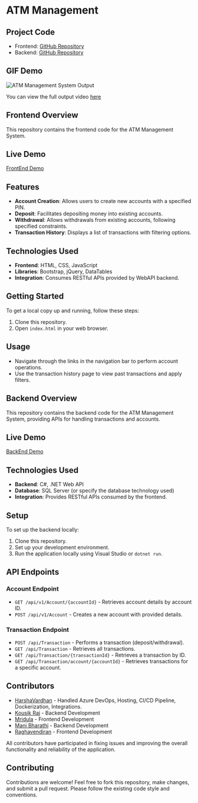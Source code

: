 # ATM Management

## Project Code

- Frontend: [GitHub Repository](https://github.com/Thunder7Inc/WebAPI-Frontend)
- Backend: [GitHub Repository](https://github.com/Thunder7Inc/WebAPI)

## GIF Demo

![ATM Management System Output](./output_gif.gif)

You can view the full output video [here](https://github.com/RajKousik/Atm_Application/blob/master/atm_project_output.mp4)

## Frontend Overview

This repository contains the frontend code for the ATM Management System.

## Live Demo

[FrontEnd Demo](https://thunder7inc.github.io/WebAPI-Frontend/html/index.html)

## Features

- **Account Creation**: Allows users to create new accounts with a specified PIN.
- **Deposit**: Facilitates depositing money into existing accounts.
- **Withdrawal**: Allows withdrawals from existing accounts, following specified constraints.
- **Transaction History**: Displays a list of transactions with filtering options.

## Technologies Used

- **Frontend**: HTML, CSS, JavaScript
- **Libraries**: Bootstrap, jQuery, DataTables
- **Integration**: Consumes RESTful APIs provided by WebAPI backend.

## Getting Started

To get a local copy up and running, follow these steps:

1. Clone this repository.
2. Open `index.html` in your web browser.

## Usage

- Navigate through the links in the navigation bar to perform account operations.
- Use the transaction history page to view past transactions and apply filters.

## Backend Overview

This repository contains the backend code for the ATM Management System, providing APIs for handling transactions and accounts.

## Live Demo

[BackEnd Demo](https://thunderapi.azurewebsites.net/swagger/index.html)

## Technologies Used

- **Backend**: C#, .NET Web API
- **Database**: SQL Server (or specify the database technology used)
- **Integration**: Provides RESTful APIs consumed by the frontend.

## Setup

To set up the backend locally:

1. Clone this repository.
2. Set up your development environment.
3. Run the application locally using Visual Studio or `dotnet run`.

## API Endpoints

### Account Endpoint

- `GET /api/v1/Account/{accountId}` - Retrieves account details by account ID.
- `POST /api/v1/Account` - Creates a new account with provided details.

### Transaction Endpoint

- `POST /api/Transaction` - Performs a transaction (deposit/withdrawal).
- `GET /api/Transaction` - Retrieves all transactions.
- `GET /api/Transaction/{transactionId}` - Retrieves a transaction by ID.
- `GET /api/Transaction/account/{accountId}` - Retrieves transactions for a specific account.

## Contributors

- [HarshaVardhan](https://github.com/Thunder7Inc) - Handled Azure DevOps, Hosting, CI/CD Pipeline, Dockerization, Integrations.
- [Kousik Raj](https://github.com/RajKousik) - Backend Development
- [Mridula](https://github.com/mvmichuinternship) - Frontend Development
- [Mani Bharathi](https://github.com/itsmanibharathi) - Backend Development
- [Raghavendiran](https://github.com/Raghavendiran-2002) - Frontend Development

All contributors have participated in fixing issues and improving the overall functionality and reliability of the application.

## Contributing

Contributions are welcome! Feel free to fork this repository, make changes, and submit a pull request. Please follow the existing code style and conventions.

